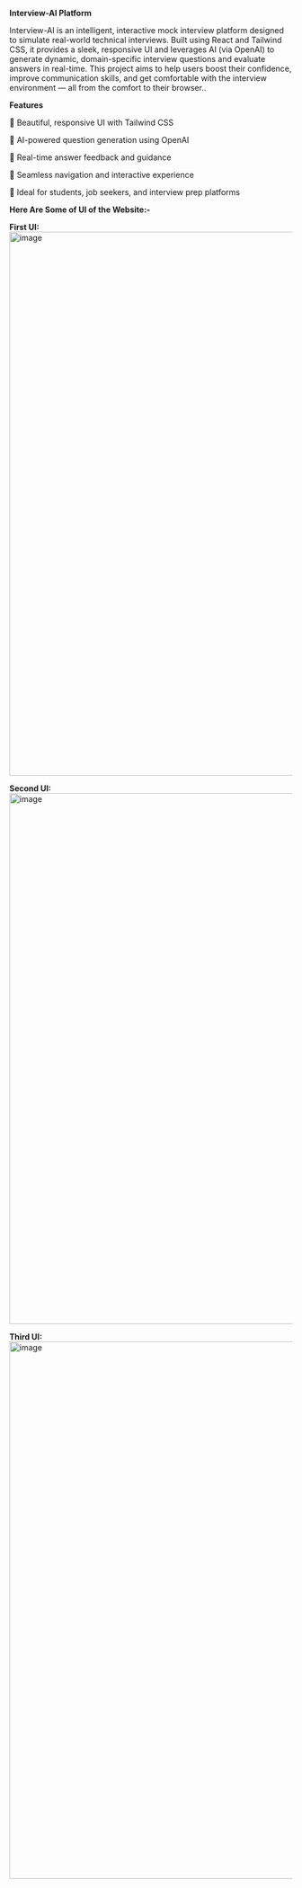 **Interview-AI Platform**


Interview-AI is an intelligent, interactive mock interview platform designed to simulate real-world technical interviews. Built using React and Tailwind CSS, it provides a sleek, responsive UI and leverages AI (via OpenAI) to generate dynamic, domain-specific interview questions and evaluate answers in real-time. This project aims to help users boost their confidence, improve communication skills, and get comfortable with the interview environment — all from the comfort to their browser..


**Features**


🔹 Beautiful, responsive UI with Tailwind CSS

🔹 AI-powered question generation using OpenAI

🔹 Real-time answer feedback and guidance

🔹 Seamless navigation and interactive experience

🔹 Ideal for students, job seekers, and interview prep platforms


**Here Are Some of UI of the Website:-**

**First UI:**
<img width="1886" height="968" alt="image" src="https://github.com/user-attachments/assets/c1b65292-9d80-41a9-a22c-b6e34c7eaec4" />

**Second UI:** 
<img width="1895" height="945" alt="image" src="https://github.com/user-attachments/assets/4e2c236e-53d7-4cba-b8eb-c7e9fb78026b" />

**Third UI:**
<img width="1883" height="956" alt="image" src="https://github.com/user-attachments/assets/14601e0e-c319-4503-b8d3-473095c14782" />

